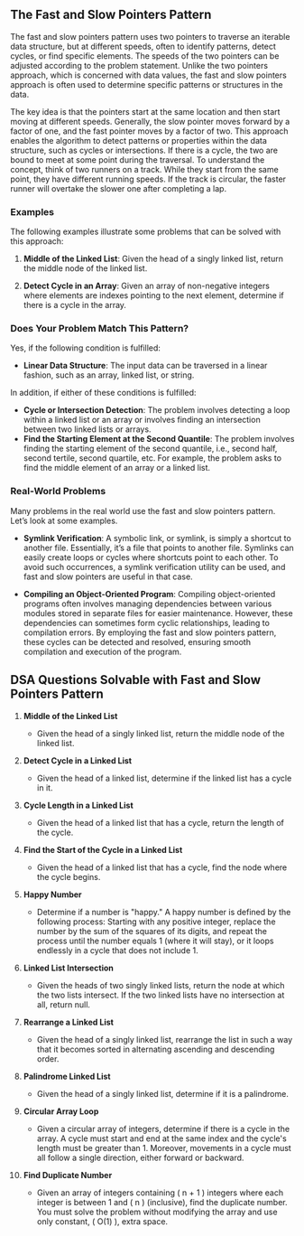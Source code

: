 ## The Fast and Slow Pointers Pattern

The fast and slow pointers pattern uses two pointers to traverse an iterable data structure, but at different speeds, often to identify patterns, detect cycles, or find specific elements. The speeds of the two pointers can be adjusted according to the problem statement. Unlike the two pointers approach, which is concerned with data values, the fast and slow pointers approach is often used to determine specific patterns or structures in the data.

The key idea is that the pointers start at the same location and then start moving at different speeds. Generally, the slow pointer moves forward by a factor of one, and the fast pointer moves by a factor of two. This approach enables the algorithm to detect patterns or properties within the data structure, such as cycles or intersections. If there is a cycle, the two are bound to meet at some point during the traversal. To understand the concept, think of two runners on a track. While they start from the same point, they have different running speeds. If the track is circular, the faster runner will overtake the slower one after completing a lap.

### Examples

The following examples illustrate some problems that can be solved with this approach:

1. **Middle of the Linked List**: Given the head of a singly linked list, return the middle node of the linked list.

2. **Detect Cycle in an Array**: Given an array of non-negative integers where elements are indexes pointing to the next element, determine if there is a cycle in the array.

### Does Your Problem Match This Pattern?

Yes, if the following condition is fulfilled:

- **Linear Data Structure**: The input data can be traversed in a linear fashion, such as an array, linked list, or string.

In addition, if either of these conditions is fulfilled:

- **Cycle or Intersection Detection**: The problem involves detecting a loop within a linked list or an array or involves finding an intersection between two linked lists or arrays.
- **Find the Starting Element at the Second Quantile**: The problem involves finding the starting element of the second quantile, i.e., second half, second tertile, second quartile, etc. For example, the problem asks to find the middle element of an array or a linked list.

### Real-World Problems

Many problems in the real world use the fast and slow pointers pattern. Let’s look at some examples.

- **Symlink Verification**: A symbolic link, or symlink, is simply a shortcut to another file. Essentially, it’s a file that points to another file. Symlinks can easily create loops or cycles where shortcuts point to each other. To avoid such occurrences, a symlink verification utility can be used, and fast and slow pointers are useful in that case.

- **Compiling an Object-Oriented Program**: Compiling object-oriented programs often involves managing dependencies between various modules stored in separate files for easier maintenance. However, these dependencies can sometimes form cyclic relationships, leading to compilation errors. By employing the fast and slow pointers pattern, these cycles can be detected and resolved, ensuring smooth compilation and execution of the program.




## DSA Questions Solvable with Fast and Slow Pointers Pattern

1. **Middle of the Linked List**
   - Given the head of a singly linked list, return the middle node of the linked list.

2. **Detect Cycle in a Linked List**
   - Given the head of a linked list, determine if the linked list has a cycle in it.

3. **Cycle Length in a Linked List**
   - Given the head of a linked list that has a cycle, return the length of the cycle.

4. **Find the Start of the Cycle in a Linked List**
   - Given the head of a linked list that has a cycle, find the node where the cycle begins.

5. **Happy Number**
   - Determine if a number is "happy." A happy number is defined by the following process: Starting with any positive integer, replace the number by the sum of the squares of its digits, and repeat the process until the number equals 1 (where it will stay), or it loops endlessly in a cycle that does not include 1.

6. **Linked List Intersection**
   - Given the heads of two singly linked lists, return the node at which the two lists intersect. If the two linked lists have no intersection at all, return null.

7. **Rearrange a Linked List**
   - Given the head of a singly linked list, rearrange the list in such a way that it becomes sorted in alternating ascending and descending order.

8. **Palindrome Linked List**
   - Given the head of a singly linked list, determine if it is a palindrome.

9. **Circular Array Loop**
   - Given a circular array of integers, determine if there is a cycle in the array. A cycle must start and end at the same index and the cycle's length must be greater than 1. Moreover, movements in a cycle must all follow a single direction, either forward or backward.

10. **Find Duplicate Number**
    - Given an array of integers containing \( n + 1 \) integers where each integer is between 1 and \( n \) (inclusive), find the duplicate number. You must solve the problem without modifying the array and use only constant, \( O(1) \), extra space.
